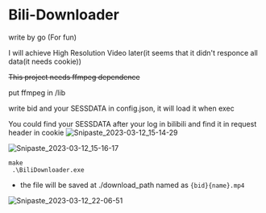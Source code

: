 # Bili-Downloader

write by go (For fun)

I will achieve High Resolution Video later(it seems that it didn't responce all data(it needs cookie))

~~This project needs ffmpeg dependence~~

put ffmpeg in /lib

write bid and your SESSDATA in config.json, it will load it when exec

You could find your SESSDATA after your log in bilibili and find it in request header in cookie 
![Snipaste_2023-03-12_15-14-29](https://user-images.githubusercontent.com/67376942/224530080-f1d37a74-3cba-433a-8ef4-259755f1b550.png)

![Snipaste_2023-03-12_15-16-17](https://user-images.githubusercontent.com/67376942/224530152-766a2f6d-6d0a-48c8-8d00-d66037385df1.png)

```
make
 .\BiliDownloader.exe
```

- the file will be saved at ./download_path named as `{bid}{name}.mp4`

![Snipaste_2023-03-12_22-06-51](https://user-images.githubusercontent.com/67376942/224549903-155a47a7-d9d3-44cd-955d-50616fa64df9.png)


